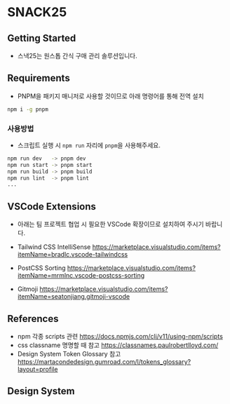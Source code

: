# SNACK25

## Getting Started

- 스낵25는 원스톱 간식 구매 관리 솔루션입니다.

## Requirements

- PNPM을 패키지 매니저로 사용할 것이므로 아래 명령어를 통해 전역 설치

```bash
npm i -g pnpm
```

### 사용방법

- 스크립트 실행 시 `npm run` 자리에 `pnpm`을 사용해주세요.

```bash
npm run dev   -> pnpm dev
npm run start -> pnpm start
npm run build -> pnpm build
npm run lint  -> pnpm lint
...
```

## VSCode Extensions

- 아래는 팀 프로젝트 협업 시 필요한 VSCode 확장이므로 설치하여 주시기 바랍니다.

- Tailwind CSS IntelliSense <https://marketplace.visualstudio.com/items?itemName=bradlc.vscode-tailwindcss>
- PostCSS Sorting <https://marketplace.visualstudio.com/items?itemName=mrmlnc.vscode-postcss-sorting>
- Gitmoji <https://marketplace.visualstudio.com/items?itemName=seatonjiang.gitmoji-vscode>

## References

- npm 각종 scripts 관련 <https://docs.npmjs.com/cli/v11/using-npm/scripts>
- css classname 명명할 때 참고 <https://classnames.paulrobertlloyd.com/>
- Design System Token Glossary 참고 <https://martacondedesign.gumroad.com/l/tokens_glossary?layout=profile>

## Design System
